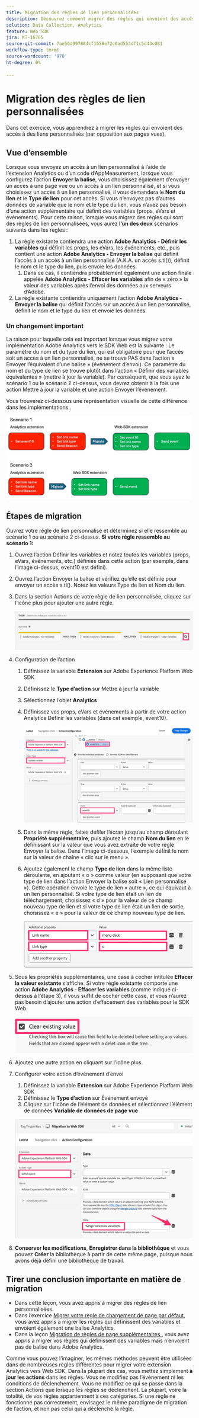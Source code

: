 ```yaml
---
title: Migration des règles de lien personnalisées
description: Découvrez comment migrer des règles qui envoient des accès à des liens personnalisés (par opposition aux pages vues).
solution: Data Collection, Analytics
feature: Web SDK
jira: KT-16765
source-git-commit: 7ae56d997884cf1558e72c0ad553df1c5d43c081
workflow-type: tm+mt
source-wordcount: '970'
ht-degree: 0%

---
```



# Migration des règles de lien personnalisées

Dans cet exercice, vous apprendrez à migrer les règles qui envoient des accès à des liens personnalisés (par opposition aux pages vues).

## Vue d’ensemble

Lorsque vous envoyez un accès à un lien personnalisé à l’aide de l’extension Analytics ou d’un code d’AppMeasurement, lorsque vous configurez l’action **Envoyer la balise**, vous choisissez également d’envoyer un accès à une page vue ou un accès à un lien personnalisé, et si vous choisissez un accès à un lien personnalisé, il vous demandera le **Nom du lien** et le **Type de lien** pour cet accès. Si vous n’envoyez pas d’autres données de variable que le nom et le type du lien, vous n’avez pas besoin d’une action supplémentaire qui définit des variables (props, eVars et événements).
Pour cette raison, lorsque vous migrez des règles qui sont des règles de lien personnalisées, vous aurez **l’un des deux** scénarios suivants dans les règles :

1. La règle existante contiendra une action **Adobe Analytics - Définir les variables** qui définit les props, les eVars, les événements, etc., puis contient une action **Adobe Analytics - Envoyer la balise** qui définit l’accès à un accès à un lien personnalisé (A.K.A. un accès s.tl()), définit le nom et le type du lien, puis envoie les données.
   1. Dans ce cas, il contiendra probablement également une action finale appelée **Adobe Analytics - Effacer les variables** afin de « zéro » la valeur des variables après l’envoi des données aux serveurs d’Adobe.
1. La règle existante contiendra uniquement l’action **Adobe Analytics - Envoyer la balise** qui définit l’accès sur un accès à un lien personnalisé, définit le nom et le type du lien et envoie les données.

### Un changement important

La raison pour laquelle cela est important lorsque vous migrez votre implémentation Adobe Analytics vers le SDK Web est la suivante :
Le paramètre du nom et du type du lien, qui est obligatoire pour que l’accès soit un accès à un lien personnalisé, ne se trouve PAS dans l’action « Envoyer l’équivalent d’une balise » (événement d’envoi). Ce paramètre du nom et du type de lien se trouve plutôt dans l’action « Définir des variables équivalentes » (mettre à jour la variable).
Par conséquent, que vous ayez le scénario 1 ou le scénario 2 ci-dessus, vous devrez obtenir à la fois une action Mettre à jour la variable et une action Envoyer l’événement.

Vous trouverez ci-dessous une représentation visuelle de cette différence dans les implémentations .

![Migration des règles de lien personnalisées](assets/migrate-custom-link-rule-2.jpg)

## Étapes de migration

Ouvrez votre règle de lien personnalisé et déterminez si elle ressemble au scénario 1 ou au scénario 2 ci-dessus.
**Si votre règle ressemble au scénario 1:**

1. Ouvrez l’action Définir les variables et notez toutes les variables (props, eVars, événements, etc.) définies dans cette action (par exemple, dans l’image ci-dessus, event10 est défini).
1. Ouvrez l’action Envoyer la balise et vérifiez qu’elle est définie pour envoyer un accès s.tl(). Notez les valeurs Type de lien et Nom du lien.
1. Dans la section Actions de votre règle de lien personnalisée, cliquez sur l’icône plus pour ajouter une autre règle.

   ![Ajouter une nouvelle action](assets/add-new-action-3.jpg)

1. Configuration de l’action
   1. Définissez la variable **Extension** sur Adobe Experience Platform Web SDK
   1. Définissez le **Type d’action** sur Mettre à jour la variable
   1. Sélectionnez l’objet **Analytics**
   1. Définissez vos props, eVars et événements à partir de votre action Analytics Définir les variables (dans cet exemple, event10).

      ![Définition des variables à migrer](assets/set-variables-to-migrate.jpg)

   1. Dans la même règle, faites défiler l’écran jusqu’au champ déroulant **Propriété supplémentaire**, puis ajoutez le champ **Nom du lien** en le définissant sur la valeur que vous avez extraite de votre règle Envoyer la balise. Dans l’image ci-dessous, l’exemple définit le nom sur la valeur de chaîne « clic sur le menu ».
   1. Ajoutez également le champ **Type de lien** dans la même liste déroulante, en ajoutant « o » comme valeur (en supposant que votre type de lien dans l’action Envoyer la balise soit « Lien personnalisé »). Cette opération envoie le type de lien « autre », ce qui équivaut à un lien personnalisé. Si votre type de lien était un lien de téléchargement, choisissez « d » pour la valeur de ce champ nouveau type de lien et si votre type de lien était un lien de sortie, choisissez « e » pour la valeur de ce champ nouveau type de lien.

      ![Nom et type du lien ](assets/link-name-and-type.jpg)

1. Sous les propriétés supplémentaires, une case à cocher intitulée **Effacer la valeur existante** s’affiche. Si votre règle existante comporte une action **Adobe Analytics - Effacer les variables** (comme indiqué ci-dessus à l’étape 3), il vous suffit de cocher cette case, et vous n’aurez pas besoin d’ajouter une action d’effacement des variables pour le SDK Web.

   ![effacer les variables](assets/clear-existing-value.jpg)

1. Ajoutez une autre action en cliquant sur l’icône plus.
1. Configurer votre action d’événement d’envoi
   1. Définissez la variable **Extension** sur Adobe Experience Platform Web SDK
   1. Définissez le **Type d’action** sur Événement envoyé
   1. Cliquez sur l’icône de l’élément de données et sélectionnez l’élément de données **Variable de données de page vue**

   ![Configurer l’événement d’envoi](assets/configure-send-event.jpg)

1. **Conserver les modifications**, **Enregistrer dans la bibliothèque** et vous pouvez **Créer** la bibliothèque à partir de cette même page, puisque nous avons déjà défini une bibliothèque de travail.

## Tirer une conclusion importante en matière de migration

* Dans cette leçon, vous avez appris à migrer des règles de lien personnalisées.
* Dans l’exercice [Migrer votre règle de chargement de page par défaut](migrate-your-default-page-load-rule.md), vous avez appris à migrer les règles qui définissent des variables et envoient également une balise Analytics.
* Dans la leçon [ Migration de règles de page supplémentaires ](migrate-additional-page-rules.md) , vous avez appris à migrer vos règles qui définissent des variables mais n’envoient pas de balise dans Adobe Analytics.

Comme vous pouvez l’imaginer, les mêmes méthodes peuvent être utilisées dans de nombreuses règles différentes pour migrer votre extension Analytics vers Web SDK.
Dans la plupart des cas, vous mettez simplement **à jour les actions** dans les règles. Vous ne modifiez pas l’événement ni les conditions de déclenchement. Vous ne modifiez ce qui se passe dans la section Actions que lorsque les règles se déclenchent.
La plupart, voire la totalité, de vos règles appartiennent à ces catégories. Si une règle ne fonctionne pas correctement, envisagez le même paradigme de migration de l’action, et non pas celui qui a déclenché la règle.
